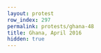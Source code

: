 ```yaml
---
layout: protest
row_index: 297
permalink: protests/ghana-48
title: Ghana, April 2016
hidden: true
---
```

